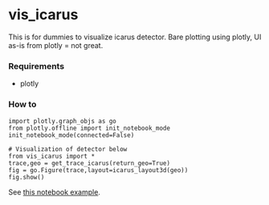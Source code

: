 # vis_icarus
This is for dummies to visualize icarus detector. Bare plotting using plotly, UI as-is from plotly = not great.

### Requirements
* plotly

### How to
```
import plotly.graph_objs as go
from plotly.offline import init_notebook_mode
init_notebook_mode(connected=False)

# Visualization of detector below
from vis_icarus import *
trace,geo = get_trace_icarus(return_geo=True)
fig = go.Figure(trace,layout=icarus_layout3d(geo))
fig.show()
```
See [this notebook example](https://nbviewer.jupyter.org/github/drinkingkazu/vis_icarus/blob/master/notebooks/demo.ipynb).
